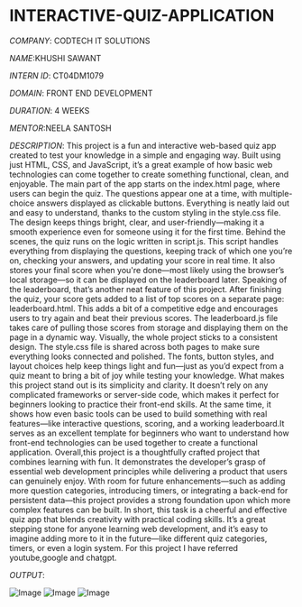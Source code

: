 # INTERACTIVE-QUIZ-APPLICATION

*COMPANY*: CODTECH IT SOLUTIONS

*NAME*:KHUSHI SAWANT

*INTERN ID*: CT04DM1079

*DOMAIN*: FRONT END DEVELOPMENT

*DURATION*: 4 WEEKS

*MENTOR*:NEELA SANTOSH

*DESCRIPTION*: This project is a fun and interactive web-based quiz app created to test your knowledge in a simple and engaging way. Built using just HTML, CSS, and JavaScript, it’s a great example of how basic web technologies can come together to create something functional, clean, and enjoyable.
The main part of the app starts on the index.html page, where users can begin the quiz. The questions appear one at a time, with multiple-choice answers displayed as clickable buttons. Everything is neatly laid out and easy to understand, thanks to the custom styling in the style.css file. The design keeps things bright, clear, and user-friendly—making it a smooth experience even for someone using it for the first time.
Behind the scenes, the quiz runs on the logic written in script.js. This script handles everything from displaying the questions, keeping track of which one you’re on, checking your answers, and updating your score in real time. It also stores your final score when you're done—most likely using the browser’s local storage—so it can be displayed on the leaderboard later.
Speaking of the leaderboard, that’s another neat feature of this project. After finishing the quiz, your score gets added to a list of top scores on a separate page: leaderboard.html. This adds a bit of a competitive edge and encourages users to try again and beat their previous scores. The leaderboard.js file takes care of pulling those scores from storage and displaying them on the page in a dynamic way.
Visually, the whole project sticks to a consistent design. The style.css file is shared across both pages to make sure everything looks connected and polished. The fonts, button styles, and layout choices help keep things light and fun—just as you’d expect from a quiz meant to bring a bit of joy while testing your knowledge.
What makes this project stand out is its simplicity and clarity. It doesn’t rely on any complicated frameworks or server-side code, which makes it perfect for beginners looking to practice their front-end skills. At the same time, it shows how even basic tools can be used to build something with real features—like interactive questions, scoring, and a working leaderboard.It serves as an excellent template for beginners who want to understand how front-end technologies can be used together to create a functional application.
Overall,this project is a thoughtfully crafted project that combines learning with fun. It demonstrates the developer’s grasp of essential web development principles while delivering a product that users can genuinely enjoy. With room for future enhancements—such as adding more question categories, introducing timers, or integrating a back-end for persistent data—this project provides a strong foundation upon which more complex features can be built.
In short, this task is a cheerful and effective quiz app that blends creativity with practical coding skills. It’s a great stepping stone for anyone learning web development, and it’s easy to imagine adding more to it in the future—like different quiz categories, timers, or even a login system. For this project I have referred youtube,google and chatgpt.

*OUTPUT*: 

![Image](https://github.com/user-attachments/assets/54df4640-b337-4218-9c7b-e38863fee3a1)
![Image](https://github.com/user-attachments/assets/f1aaf4e2-a4b0-41d2-86d1-b27e6021a159)
![Image](https://github.com/user-attachments/assets/0806932e-5bc6-43c3-a270-3df007425774)

